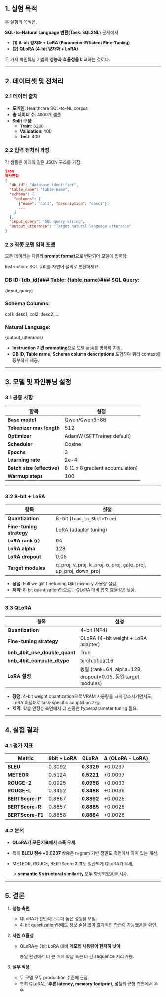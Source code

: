 ## **1. 실험 목적**

본 실험의 목적은,

**SQL-to-Natural Language 변환(Task: SQL2NL)** 문제에서

- **(1) 8-bit 양자화 + LoRA (Parameter-Efficient Fine-Tuning)**
- **(2) QLoRA (4-bit 양자화 + LoRA)**

두 가지 파인튜닝 기법의 **성능과 효율성을 비교**하는 것이다.

---

## **2. 데이터셋 및 전처리**

### **2.1 데이터 출처**

- **도메인**: Healthcare SQL-to-NL corpus
- **총 데이터 수**: 4000개 샘플
- **Split 구성**:
    - **Train**: 3200
    - **Validation**: 400
    - **Test**: 400

### **2.2 입력 전처리 과정**

각 샘플은 아래와 같은 JSON 구조를 가짐:

```json
json
복사편집
{
  "db_id": "database identifier",
  "table_name": "table name",
  "schema": {
    "columns": [
      {"name": "col1", "description": "desc1"},
      ...
    ]
  },
  "input_query": "SQL query string",
  "output_utterance": "Target natural language utterance"
}

```

### **2.3 최종 모델 입력 포맷**

모든 데이터는 다음의 **prompt format**으로 변환되어 모델에 입력됨:


Instruction: SQL 쿼리를 자연어 질의로 변환하세요.
### DB ID: {db_id}### Table: {table_name}### SQL Query:
{input_query}
### Schema Columns:
col1: desc1, col2: desc2, ...
### Natural Language:
{output_utterance}



- **Instruction 기반 prompting**으로 모델 task를 명확히 지정.
- **DB ID, Table name, Schema column descriptions** 포함하여 쿼리 context를 풍부하게 제공.

---

## **3. 모델 및 파인튜닝 설정**

### **3.1 공통 사항**

| 항목 | 설정 |
| --- | --- |
| **Base model** | Qwen/Qwen3-8B |
| **Tokenizer max length** | 512 |
| **Optimizer** | AdamW (SFTTrainer default) |
| **Scheduler** | Cosine |
| **Epochs** | 3 |
| **Learning rate** | 2e-4 |
| **Batch size (effective)** | 8 (1 x 8 gradient accumulation) |
| **Warmup steps** | 100 |

---

### **3.2 8-bit + LoRA**

| 항목 | 설정 |
| --- | --- |
| **Quantization** | 8-bit (`load_in_8bit=True`) |
| **Fine-tuning strategy** | LoRA (adapter tuning) |
| **LoRA rank (r)** | 64 |
| **LoRA alpha** | 128 |
| **LoRA dropout** | 0.05 |
| **Target modules** | q_proj, v_proj, k_proj, o_proj, gate_proj, up_proj, down_proj |
- **장점**: Full weight finetuning 대비 memory 사용량 절감.
- **제약**: 8-bit quantization만으로는 QLoRA 대비 압축 효율성은 낮음.

---

### **3.3 QLoRA**

| 항목 | 설정 |
| --- | --- |
| **Quantization** | 4-bit (NF4) |
| **Fine-tuning strategy** | QLoRA (4-bit weight + LoRA adapter) |
| **bnb_4bit_use_double_quant** | True |
| **bnb_4bit_compute_dtype** | torch.bfloat16 |
| **LoRA 설정** | 동일 (rank=64, alpha=128, dropout=0.05, 동일 target modules) |
- **장점**: 4-bit weight quantization으로 VRAM 사용량을 크게 감소시키면서도, LoRA 어댑터로 task-specific adaptation 가능.
- **제약**: 학습 안정성 측면에서 더 신중한 hyperparameter tuning 필요.

---

## **4. 실험 결과**

### **4.1 평가 지표**

| Metric | 8bit + LoRA | QLoRA | Δ (QLoRA - LoRA) |
| --- | --- | --- | --- |
| **BLEU** | 0.3092 | **0.3329** | +0.0237 |
| **METEOR** | 0.5124 | **0.5221** | +0.0097 |
| **ROUGE-2** | 0.0925 | **0.0958** | +0.0033 |
| **ROUGE-L** | 0.3452 | **0.3488** | +0.0036 |
| **BERTScore-P** | 0.8867 | **0.8892** | +0.0025 |
| **BERTScore-R** | 0.8857 | **0.8885** | +0.0028 |
| **BERTScore-F1** | 0.8858 | **0.8884** | +0.0026 |

### **4.2 분석**

- **QLoRA가 모든 지표에서 소폭 우세**.
- 특히 **BLEU 점수 +0.0237 상승**은 n-gram 기반 정밀도 측면에서 의미 있는 개선.
- METEOR, ROUGE, BERTScore 지표도 일관되게 QLoRA가 우세,
    
    → **semantic & structural similarity** 모두 향상되었음을 시사.
    

---

## **5. 결론**

1. **성능 측면**
    - QLoRA가 전반적으로 더 높은 성능을 보임.
    - 4-bit quantization임에도 정보 손실 없이 효과적인 학습이 가능했음을 확인.
2. **자원 효율성**
    - QLoRA는 8bit LoRA 대비 **메모리 사용량이 현저히 낮아**,
        
        동일 환경에서 더 큰 배치 학습 혹은 더 긴 sequence 처리 가능.
        
3. **실무 적용**
    - 두 모델 모두 production 수준에 근접.
    - 특히 QLoRA는 **추론 latency, memory footprint, 성능**의 균형 측면에서 우수
